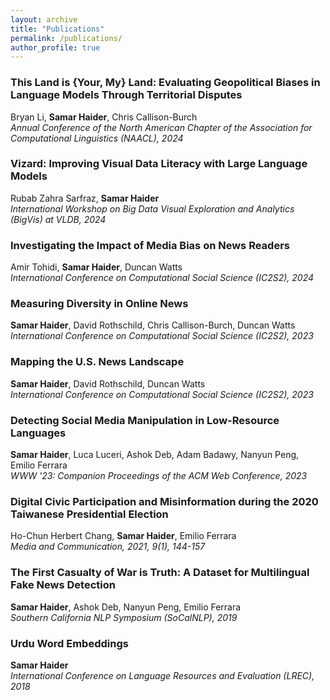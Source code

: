 ```yaml
---
layout: archive
title: "Publications"
permalink: /publications/
author_profile: true
---
```


### This Land is {Your, My} Land: Evaluating Geopolitical Biases in Language Models Through Territorial Disputes
Bryan Li, **Samar Haider**, Chris Callison-Burch  
*Annual Conference of the North American Chapter of the Association for Computational Linguistics (NAACL), 2024*

### Vizard: Improving Visual Data Literacy with Large Language Models
Rubab Zahra Sarfraz, **Samar Haider**  
*International Workshop on Big Data Visual Exploration and Analytics (BigVis) at VLDB, 2024*

### Investigating the Impact of Media Bias on News Readers
Amir Tohidi, **Samar Haider**, Duncan Watts  
*International Conference on Computational Social Science (IC2S2), 2024*

### Measuring Diversity in Online News
**Samar Haider**, David Rothschild, Chris Callison-Burch, Duncan Watts  
*International Conference on Computational Social Science (IC2S2), 2023*  

### Mapping the U.S. News Landscape
**Samar Haider**, David Rothschild, Duncan Watts  
*International Conference on Computational Social Science (IC2S2), 2023*

### Detecting Social Media Manipulation in Low-Resource Languages
**Samar Haider**, Luca Luceri, Ashok Deb, Adam Badawy, Nanyun Peng, Emilio Ferrara  
*WWW '23: Companion Proceedings of the ACM Web Conference, 2023*

### Digital Civic Participation and Misinformation during the 2020 Taiwanese Presidential Election
Ho-Chun Herbert Chang, **Samar Haider**, Emilio Ferrara  
*Media and Communication, 2021, 9(1), 144-157*

### The First Casualty of War is Truth: A Dataset for Multilingual Fake News Detection
**Samar Haider**, Ashok Deb, Nanyun Peng, Emilio Ferrara  
*Southern California NLP Symposium (SoCalNLP), 2019*

### Urdu Word Embeddings
**Samar Haider**  
*International Conference on Language Resources and Evaluation (LREC), 2018*
